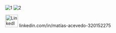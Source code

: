 ![1](https://github.com/user-attachments/assets/5908eab3-d097-44af-9558-0f9851a7412d)
![2](https://github.com/user-attachments/assets/f3ccdba4-82c2-4be9-a68c-60d61e17da78)

<img src="https://github.com/user-attachments/assets/4677e968-670b-47f0-b53f-5259084ac98c" alt="LinkedIn" width="40" height="40"> linkedin.com/in/matías-acevedo-320152275


